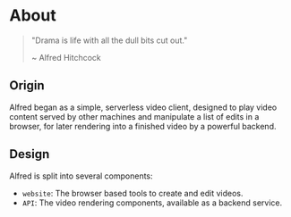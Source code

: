 # About
> "Drama is life with all the dull bits cut out."
>
> ~ Alfred Hitchcock

## Origin
Alfred began as a simple, serverless video client, designed to play video content served by other machines and manipulate a list of edits in a browser, for later rendering into a finished video by a powerful backend.


## Design

Alfred is split into several components:

- `website`: The browser based tools to create and edit videos.
- `API`: The video rendering components, available as a backend service.
